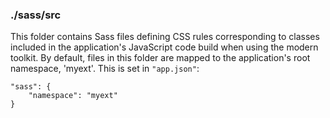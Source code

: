 ### ./sass/src

This folder contains Sass files defining CSS rules corresponding to classes
included in the application's JavaScript code build when using the modern toolkit.
By default, files in this folder are mapped to the application's root namespace, 'myext'.
This is set in `"app.json"`:

    "sass": {
        "namespace": "myext"
    }
